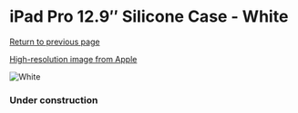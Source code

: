 # iPad Pro 12.9″ Silicone Case - White

[Return to previous page](/ipad_pro129)

[High-resolution image from Apple](https://store.storeimages.cdn-apple.com/8756/as-images.apple.com/is/MK0E2?wid=4500&hei=4500&fmt=png)

<div style="width: 384px"><img src="/everypreview/MK0E2.png" alt="White"></div>

### Under construction
